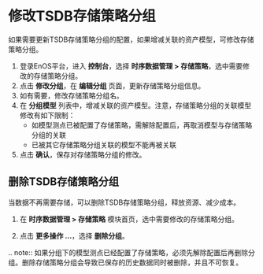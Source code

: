 # 修改TSDB存储策略分组

如果需要更新TSDB存储策略分组的配置，如果增减关联的资产模型，可修改存储策略分组。

1. 登录EnOS平台，进入 **控制台**，选择 **时序数据管理 > 存储策略**，选中需要修改的存储策略分组。
2. 点击 **修改分组**，在 **编辑分组** 页面，更新存储策略分组信息。
3. 如有需要，修改存储策略分组名。
4. 在 **分组模型** 列表中，增减关联的资产模型。注意，存储策略分组的关联模型修改有如下限制：
   - 如模型测点已被配置了存储策略，需解除配置后，再取消模型与存储策略分组的关联
   - 已被其它存储策略分组关联的模型不能再被关联
5. 点击 **确认**，保存对存储策略分组的修改。

## 删除TSDB存储策略分组

当数据不再需要存储，可以删除TSDB存储策略分组，释放资源、减少成本。

1. 在 **时序数据管理 > 存储策略** 模块首页，选中需要修改的存储策略分组。

2. 点击 **更多操作 ...**，选择 **删除分组**。

.. note:: 如果分组下的模型测点已经配置了存储策略，必须先解除配置后再删除分组。删除存储策略分组会导致已保存的历史数据同时被删除，并且不可恢复。

<!--end-->
